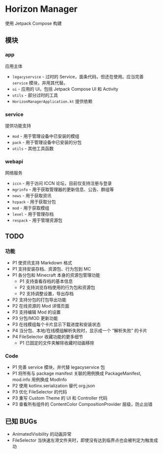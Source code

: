 # Horizon Manager

使用 Jetpack Compose 构建

## 模块

### app

应用主体

- `legacyservice` - 过时的 Service，面条代码，但还在使用。应当完善 `service` 模块，并用其代替。
- `ui` - 应用的 UI，包括 Jetpack Compose UI 和 Activity
- `utils` - 部分过时的工具
- `HorizonManagerApplication.kt` 提供依赖

### service

提供功能支持

- `mod` - 用于管理设备中已安装的模组
- `pack` - 用于管理设备中已安装的分包
- `utils` - 其他工具函数

### webapi

网络服务

- `iccn` - 用于访问 ICCN 论坛，目前仅支持注册与登录
- `mgrinfo` - 用于获取管理器的更新信息、公告、群组等
- `news` - 用于获取资讯
- `hzpack` - 用于获取分包
- `mod` - 用于获取模组
- `level` - 用于管理存档
- `respack` - 用于管理资源包

## TODO

### 功能

- P1 使资讯支持 Markdown 格式
- P1 支持安装存档、资源包、行为包到 MC
- P1 各分包和 Minecraft 本身的资源包管理功能
    - P1 支持查看存档的基本信息
    - P2 支持浏览存档使用的行为包和资源包
    - P2 支持调整设置，导出存档
- P2 支持分包的打包导出功能
- P2 在线资源的 Mod 详情页面
- P3 支持编辑 Mod 的设置
- P3 分包/MOD 更新功能
- P3 在线模组每个卡片显示下载进度和安装状态
- P4 当分包、本地/在线模组解析失败时，显示成一个 “解析失败” 的卡片
- P4 FileSelector 收藏功能的更多细节
    - P1 已固定的文件夹解除收藏时动画移除

### Code

- P1 完善 service 模块，并代替 legacyservice 包
- P1 将所有与 package manifest 关联的用例换成 PackageManifest, mod.info 用例换成 ModInfo
- P2 使用 kotlinx.serialization 替代 org.json
- P3 优化 FileSelector 的代码
- P3 重写 Custom Theme 的 UI 和 Controller 代码
- P3 查看所有组件的 ContentColor CompositionProvider 层级，防止出错

## 已知 BUGs

- AnimatedVisibility 的动画异常
- FileSelector 当快速左滑文件夹时，即使没有达到临界点也会被判定为触发成功
